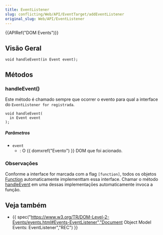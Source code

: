 ```yaml
---
title: EventListener
slug: conflicting/Web/API/EventTarget/addEventListener
original_slug: Web/API/EventListener
---
```


{{APIRef("DOM Events")}}

## Visão Geral

```
void handleEvent(in Event event);
```

## Métodos

### handleEvent()

Este método é chamado sempre que ocorrer o evento para qual a interface do `EventListener for registrada`.

```
void handleEvent(
  in Event event
);
```

##### Parâmetros

- `event`
  - : O {{ domxref("Evento") }} DOM que foi acionado.

### Observaçōes

Conforme a interface for marcada com a flag `[function]`, todos os objetos [Function](/en/JavaScript/Reference/Global_Objects/Function "en/Core_JavaScript_1.5_Reference/Global_Objects/Function") automaticamente implementtam essa interface. Chamar o método [handleEvent](#handleevent) em uma dessas implementaçōes automaticamente invoca a função.

## Veja também

- {{ spec("https://www.w3.org/TR/DOM-Level-2-Events/events.html#Events-EventListener","Document Object Model Events: EventListener","REC") }}
